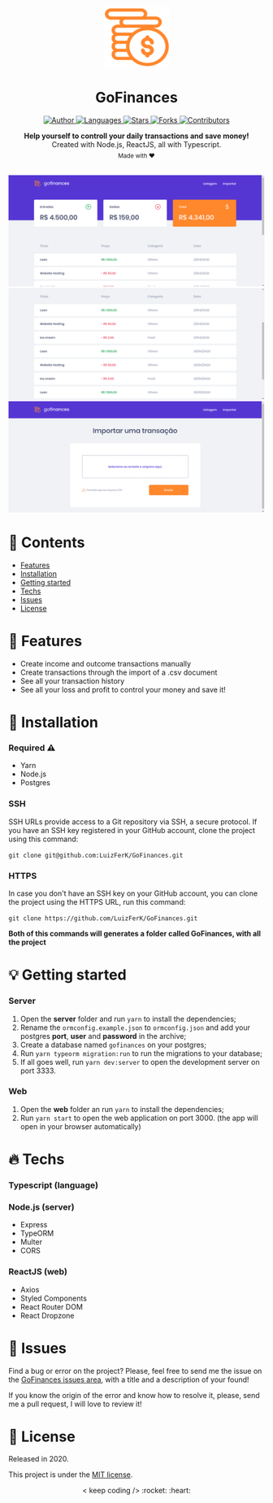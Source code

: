 <br />

<p align="center">
  <img alt="Logo" src="./.github/logo.png" width="130px" />
</p>

<h1 align="center" style="text-align: center;">GoFinances</h1>

<p align="center">
	<a href="https://github.com/LuizFerK">
		<img alt="Author" src="https://img.shields.io/badge/author-Luiz%20Fernando-FF872C?style=flat" />
	</a>
	<a href="#">
		<img alt="Languages" src="https://img.shields.io/github/languages/count/LuizFerK/GoFinances?color=%23FF872C&style=flat-" />
	</a>
	<a href="hhttps://github.com/LuizFerK/GoFinances/stargazers">
		<img alt="Stars" src="https://img.shields.io/github/stars/LuizFerK/GoFinances?color=FF872C&style=flat" />
	</a>
	<a href="https://github.com/LuizFerK/GoFinances/network/members">
		<img alt="Forks" src="https://img.shields.io/github/forks/LuizFerK/GoFinances?color=%23FF872C&style=flat" />
	</a>
	<a href="https://github.com/LuizFerK/GoFinances/graphs/contributors">
		<img alt="Contributors" src="https://img.shields.io/github/contributors/LuizFerK/GoFinances?color=FF872C&style=flat" />
	</a>
</p>

<p align="center">
	<b>Help yourself to controll your daily transactions and save money!</b><br />
	<span>Created with Node.js, ReactJS, all with Typescript.</span><br />
	<sub>Made with ❤️</sub>
</p>

<br />

<img alt="Dashboard" src="./.github/dashboard.png" />
<img alt="DashboardList" src="./.github/dashboardlist.png" />
<img alt="Import" src="./.github/import.png" />

<br />

# :pushpin: Contents

- [Features](#rocket-features)
- [Installation](#wrench-installation)
- [Getting started](#bulb-getting-started)
- [Techs](#fire-techs)
- [Issues](#bug-issues)
- [License](#book-license)

# :rocket: Features

- Create income and outcome transactions manually
- Create transactions through the import of a .csv document
- See all your transaction history
- See all your loss and profit to control your money and save it!

# :wrench: Installation

### Required :warning:
- Yarn
- Node.js
- Postgres

### SSH

SSH URLs provide access to a Git repository via SSH, a secure protocol. If you have an SSH key registered in your GitHub account, clone the project using this command:

```git clone git@github.com:LuizFerK/GoFinances.git```

### HTTPS

In case you don't have an SSH key on your GitHub account, you can clone the project using the HTTPS URL, run this command:

```git clone https://github.com/LuizFerK/GoFinances.git```

**Both of this commands will generates a folder called GoFinances, with all the project**

# :bulb: Getting started

### Server

1. Open the **server** folder and run ```yarn``` to install the dependencies;
2. Rename the ```ormconfig.example.json``` to ```ormconfig.json``` and add your postgres **port**, **user** and **password** in the archive;
3. Create a database named ```gofinances``` on your postgres;
4. Run ```yarn typeorm migration:run``` to run the migrations to your database;
5. If all goes well, run ```yarn dev:server``` to open the development server on port 3333.

### Web

1. Open the **web** folder an run ```yarn``` to install the dependencies;
2. Run ```yarn start``` to open the web application on port 3000. (the app will open in your browser automatically)

# :fire: Techs

### Typescript (language)

### Node.js (server)
- Express
- TypeORM
- Multer
- CORS

### ReactJS (web)
- Axios
- Styled Components
- React Router DOM
- React Dropzone

# :bug: Issues

Find a bug or error on the project? Please, feel free to send me the issue on the [GoFinances issues area](https://github.com/LuizFerK/GoFinances/issues), with a title and a description of your found!

If you know the origin of the error and know how to resolve it, please, send me a pull request, I will love to review it!

# :book: License

Released in 2020.

This project is under the [MIT license](https://github.com/LuizFerK/GoFinances/blob/master/LICENSE).

<p align="center">
	< keep coding /> :rocket: :heart:
</p>
